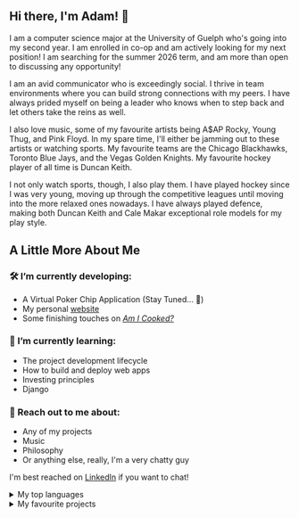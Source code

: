 ## Hi there, I'm Adam! 👋

I am a computer science major at the University of Guelph who's going into my second year. I am enrolled in co-op and am actively looking for my next position! I am searching for the summer 2026 term, and am more than open to discussing any opportunity!

I am an avid communicator who is exceedingly social. I thrive in team environments where you can build strong connections with my peers. I have always prided myself on being a leader who knows when to step back and let others take the reins as well.

I also love music, some of my favourite artists being A$AP Rocky, Young Thug, and Pink Floyd. In my spare time, I'll either be jamming out to these artists or watching sports. My favourite teams are the Chicago Blackhawks, Toronto Blue Jays, and the Vegas Golden Knights. My favourite hockey player of all time is Duncan Keith.

I not only watch sports, though, I also play them. I have played hockey since I was very young, moving up through the competitive leagues until moving into the more relaxed ones nowadays. I have always played defence, making both Duncan Keith and Cale Makar exceptional role models for my play style.

## A Little More About Me

### 🛠️ I’m currently developing:
 - A Virtual Poker Chip Application (Stay Tuned... 👀)
 - My personal [website](adam-montgomery.ca)
 - Some finishing touches on [_Am I Cooked?_](https://am-i-cooked-zeta.vercel.app)

### 📖 I’m currently learning:
 - The project development lifecycle
 - How to build and deploy web apps
 - Investing principles
 - Django

### 💬 Reach out to me about:
 - Any of my projects
 - Music
 - Philosophy
 - Or anything else, really, I'm a very chatty guy
 
I'm best reached on [LinkedIn](https://linkedin.com/in/adam-montgomery-05a936315) if you want to chat! 

<details>
<summary>My top languages</summary>

| Rank | Languages |
|-----:|-----------|
|     1| Java |
|     2| C    |
|     3| Python       |
|     4| JavaScript       |
|     5| Vibe Coding       |

</details>

<details>
<summary>My favourite projects</summary>

| Built by | Languages |
|-----:|-----------|
|     Me, [Ben Probert](github.com/Benguin25), and [Nathan Probert](github.com/nathan-probert)| [_Am I Cooked?_](https://am-i-cooked-zeta.vercel.app) |
|     Not me| [Moneypuck](moneypuck.com)    |
|     Me| [My personal website](adam-montgomery.ca)       |
|     [Nathan Probert](github.com/nathan-probert) | [Imaginate](https://playimaginate.com/) |

</details>
